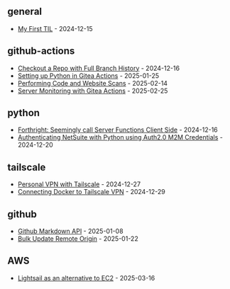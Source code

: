 <!-- index starts -->
## general

* [My First TIL](https://git.gvoserver1.com/jnellis/Today-I-Learned/src/branch/main/general/first_post.md) - 2024-12-15

## github-actions

* [Checkout a Repo with Full Branch History](https://git.gvoserver1.com/jnellis/Today-I-Learned/src/branch/main/github-actions/checkout_full.md) - 2024-12-16
* [Setting up Python in Gitea Actions](https://git.gvoserver1.com/jnellis/Today-I-Learned/src/branch/main/github-actions/setup_python.md) - 2025-01-25
* [Performing Code and Website Scans](https://git.gvoserver1.com/jnellis/Today-I-Learned/src/branch/main/github-actions/code_scans.md) - 2025-02-14
* [Server Monitoring with Gitea Actions](https://git.gvoserver1.com/jnellis/Today-I-Learned/src/branch/main/github-actions/server_monitoring_action.md) - 2025-02-25

## python

* [Forthright: Seemingly call Server Functions Client Side](https://git.gvoserver1.com/jnellis/Today-I-Learned/src/branch/main/python/forthright.md) - 2024-12-16
* [Authenticating NetSuite with Python using Auth2.0 M2M Credentials](https://git.gvoserver1.com/jnellis/Today-I-Learned/src/branch/main/python/netsuite_auth_m2m.md) - 2024-12-20

## tailscale

* [Personal VPN with Tailscale](https://git.gvoserver1.com/jnellis/Today-I-Learned/src/branch/main/tailscale/tailscale_intro.md) - 2024-12-27
* [Connecting Docker to Tailscale VPN](https://git.gvoserver1.com/jnellis/Today-I-Learned/src/branch/main/tailscale/ts_docker.md) - 2024-12-29

## github

* [Github Markdown API](https://git.gvoserver1.com/jnellis/Today-I-Learned/src/branch/main/github/markdown.md) - 2025-01-08
* [Bulk Update Remote Origin](https://git.gvoserver1.com/jnellis/Today-I-Learned/src/branch/main/github/update_remote.md) - 2025-01-22

## AWS

* [Lightsail as an alternative to EC2](https://git.gvoserver1.com/jnellis/Today-I-Learned/src/branch/main/AWS/lightsale.md) - 2025-03-16
<!-- index ends -->
